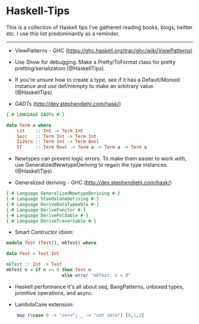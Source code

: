 Haskell-Tips 
============

This is a collection of Haskell tips I've gathered reading books, blogs, twitter etc. 
I use this list predominantly as a reminder.

___

* ViewPatterns - GHC (https://ghc.haskell.org/trac/ghc/wiki/ViewPatterns)

* Use Show for debugging. Make a Pretty/ToFormat class for pretty pretting/serialization (@HaskellTips)

* If you're unsure how to create a type, see if it has a Default/Monoid instance and use def/mempty to make an arbitrary value. (@HaskellTips)

* GADTs (http://dev.stephendiehl.com/hask/)

```haskell
{-# LANGUAGE GADTs #-}

data Term a where
    Lit    :: Int -> Term Int
    Succ   :: Term Int -> Term Int
    IsZero :: Term Int -> Term Bool 
    If     :: Term Bool -> Term a -> Term a -> Term a
```

* Newtypes can prevent logic errors. To make them easier to work with, use GeneralizedNewtypeDeriving to regain the type instances. (@HaskellTips)

* Generalized deriving - GHC (http://dev.stephendiehl.com/hask/)

```haskell
{-# Language GeneralizedNewtypeDeriving #-}
{-# Language StandaloneDeriving #-}
{-# Language DeriveDataTypeable #-}
{-# Language DeriveFunctor #-}
{-# Language DeriveFoldable #-}
{-# Language DeriveTraversable #-}
```

* Smart Contructor idiom: 

```haskell
module Test (Test(), mkTest) where

data Test = Test Int

mkTest :: Int -> Test
mkTest n = if n >= 0 then Test n 
                     else error "mkTest: n < 0"
```

* Haskell performance it's all about seq, BangPatterns, unboxed types, primitive operations, and async.

* LambdaCase extension:

```haskell
    map (\case 0 -> "zero"; _ -> "not zero") [0,1,2]
```

